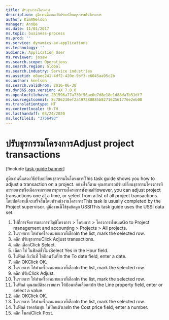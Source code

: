 ```yaml
---
title: ปรับธุรกรรมโครงการ
description: คู่มืองานนี้แสดงวิธีปรับเปลี่ยนธุรกรรมในโครงการ
author: KimANelson
manager: AnnBe
ms.date: 11/01/2017
ms.topic: business-process
ms.prod: ''
ms.service: dynamics-ax-applications
ms.technology: ''
audience: Application User
ms.reviewer: josaw
ms.search.scope: Operations
ms.search.region: Global
ms.search.industry: Service industries
ms.assetid: e8aec241-4df2-420e-9bf3-e6045aa95c2b
ms.author: knelson
ms.search.validFrom: 2016-06-30
ms.dyn365.ops.version: AX 7.0.0
ms.openlocfilehash: 201596a77a730f56ae0e7d8e18e1d88da7b51df7
ms.sourcegitcommit: 8c786230ef2a497280885b827162561776e2eb00
ms.translationtype: HT
ms.contentlocale: th-TH
ms.lasthandoff: 03/24/2020
ms.locfileid: "3756493"
---
```

# <a name="adjust-project-transactions"></a><span data-ttu-id="22031-103">ปรับธุรกรรมโครงการ</span><span class="sxs-lookup"><span data-stu-id="22031-103">Adjust project transactions</span></span>

[!include [task guide banner](../../includes/task-guide-banner.md)]

<span data-ttu-id="22031-104">คู่มืองานนี้แสดงวิธีปรับเปลี่ยนธุรกรรมในโครงการ</span><span class="sxs-lookup"><span data-stu-id="22031-104">This task guide shows you how to adjust a transaction on a project.</span></span> <span data-ttu-id="22031-105">อย่างไรก็ตาม คุณสามารถปรับเปลี่ยนธุรกรรมโครงการทีละรายการหรือเลือกจากรายการธุรกรรมโครงการทั้งหมด</span><span class="sxs-lookup"><span data-stu-id="22031-105">However, you can adjust project transactions one at a time, or select from a list of all project transactions.</span></span> <span data-ttu-id="22031-106">โดยปกติงานนี้จะเสร็จสิ้นโดยหัวหน้างานโครงการ</span><span class="sxs-lookup"><span data-stu-id="22031-106">This task is usually completed by the Project supervisor.</span></span> <span data-ttu-id="22031-107">คู่มืองานนี้ใช้ชุดข้อมูล USSI</span><span class="sxs-lookup"><span data-stu-id="22031-107">This task guide uses the USSI data set.</span></span>

1. <span data-ttu-id="22031-108">ไปที่การจัดการและการบัญชีโครงการ > โครงการ > โครงการทั้งหมด</span><span class="sxs-lookup"><span data-stu-id="22031-108">Go to Project management and accounting > Projects > All projects.</span></span> 
2. <span data-ttu-id="22031-109">ในรายการ ให้ทำเครื่องหมายแถวที่เลือก</span><span class="sxs-lookup"><span data-stu-id="22031-109">In the list, mark the selected row.</span></span> 
3. <span data-ttu-id="22031-110">คลิก ปรับธุรกรรม</span><span class="sxs-lookup"><span data-stu-id="22031-110">Click Adjust transactions.</span></span> 
4. <span data-ttu-id="22031-111">คลิก เลือก</span><span class="sxs-lookup"><span data-stu-id="22031-111">Click Select.</span></span> 
5. <span data-ttu-id="22031-112">เลือก ใช่ ในฟิลด์ชั่วโมง</span><span class="sxs-lookup"><span data-stu-id="22031-112">Select Yes in the Hour field.</span></span> 
6. <span data-ttu-id="22031-113">ในฟิลด์ ถึงวันที่ ให้ป้อนวันที่</span><span class="sxs-lookup"><span data-stu-id="22031-113">In the To date field, enter a date.</span></span> 
7. <span data-ttu-id="22031-114">คลิก OK</span><span class="sxs-lookup"><span data-stu-id="22031-114">Click OK.</span></span> 
8. <span data-ttu-id="22031-115">ในรายการ ให้ทำเครื่องหมายแถวที่เลือก</span><span class="sxs-lookup"><span data-stu-id="22031-115">In the list, mark the selected row.</span></span> 
9. <span data-ttu-id="22031-116">คลิก ปรับ</span><span class="sxs-lookup"><span data-stu-id="22031-116">Click Adjust.</span></span> 
10. <span data-ttu-id="22031-117">ในรายการ ให้ทำเครื่องหมายแถวที่เลือก</span><span class="sxs-lookup"><span data-stu-id="22031-117">In the list, mark the selected row.</span></span> 
11. <span data-ttu-id="22031-118">ในฟิลด์ คุณสมบัติของรายการ ให้ป้อนหรือเลือกค่า</span><span class="sxs-lookup"><span data-stu-id="22031-118">In the Line property field, enter or select a value.</span></span> 
12. <span data-ttu-id="22031-119">คลิก OK</span><span class="sxs-lookup"><span data-stu-id="22031-119">Click OK.</span></span> 
13. <span data-ttu-id="22031-120">ในรายการ ให้ทำเครื่องหมายแถวที่เลือก</span><span class="sxs-lookup"><span data-stu-id="22031-120">In the list, mark the selected row.</span></span> 
14. <span data-ttu-id="22031-121">ในฟิลด์ ราคาต้นทุน ให้ป้อนตัวเลข</span><span class="sxs-lookup"><span data-stu-id="22031-121">In the Cost price field, enter a number.</span></span> 
15. <span data-ttu-id="22031-122">คลิก โพสต์</span><span class="sxs-lookup"><span data-stu-id="22031-122">Click Post.</span></span> 
